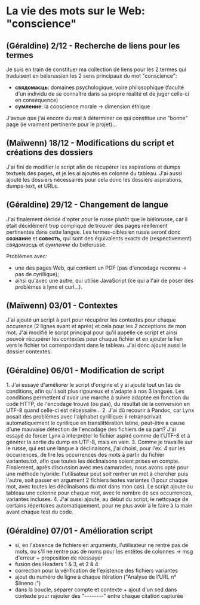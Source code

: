 # La vie des mots sur le Web: "conscience"

## (Géraldine) 2/12 - Recherche de liens pour les termes

Je suis en train de constituer ma collection de liens pour les 2 termes qui traduisent en bélarussien les 2 sens principaux du mot "conscience":

- **свядомасць**: domaines psychologique, voire philosophique (faculté d'un individu de se connaître dans sa propre réalité et de juger celle-ci en conséquence)
- **сумленне**: la conscience morale -> dimension éthique

J'avoue que j'ai encore du mal à déterminer ce qui constitue une "bonne" page (ie vraiment pertinente pour le projet)...


## (Maïwenn) 18/12 - Modifications du script et créations des dossiers

J'ai fini de modifier le script afin de récupérer les aspirations et dumps textuels des pages, et je les ai ajoutés en colonne du tableau. J'ai aussi ajouté les dossiers nécessaires pour cela donc les dossiers aspirations, dumps-text, et URLs.


## (Géraldine) 29/12 - Changement de langue

J'ai finalement décidé d'opter pour le russe plutôt que le biélorusse, car il était décidément trop compliqué de trouver des pages réellement pertinentes dans cette langue.
Les termes-cibles en russe seront donc **сознание** et **совесть**, qui sont des équivalents exacts de (respectivement) *свядомасць* et *сумленне* du biélorusse.

Problèmes avec:
* une des pages Web, qui contient un PDF (pas d'encodage reconnu -> pas de cyrillique);
* ainsi qu'avec une autre, qui utilise JavaScript (ce qui a l'air de poser des problèmes à lynx et curl...).

## (Maïwenn) 03/01 - Contextes

J'ai ajouté un script à part pour récupérer les contextes pour chaque occurence (2 lignes avant et après) et cela pour les 2 acceptions de mon mot. J'ai modifié le script principal pour qu'il appelle ce script et ainsi pouvoir récupérer les contextes pour chaque fichier et en ajouter le lien vers le fichier txt correspondant dans le tableau. J'ai donc ajouté aussi le dossier contextes.


## (Géraldine) 06/01 - Modification de script

1.⁠ ⁠J'ai essayé d'améliorer le script d'origine et y ai ajouté tout un tas de conditions, afin qu'il soit plus rigoureux et s'adapte à nos 3 langues. Les conditions permettent d'avoir une marche à suivre adaptée en fonction du code HTTP, de l'encodage trouvé (ou pas), du résultat de la conversion en UTF-8 quand celle-ci est nécessaire...
2. J'ai dû recourir à Pandoc, car Lynx posait des problèmes avec l'alphabet cyrillique: il retranscrivait automatiquement le cyrillique en translittération latine, peut-être à cause d'une mauvaise détection de l'encodage des fichiers de sa part? J'ai essayé de forcer Lynx à interpréter le fichier aspiré comme de l'UTF-8 et à générer la sortie du dump en UTF-8, mais en vain.
3.⁠ ⁠Comme je travaille sur le russe, qui est une langue à déclinaisons, j'ai choisi, pour l'ex. 4 sur les occurrences, de lire les occurrences des mots à partir du fichier variantes.txt, afin que toutes les déclinaisons soient prises en compte. Finalement, après discussion avec mes camarades, nous avons opté pour une méthode hybride: l'utilisateur peut soit rentrer un mot à chercher puis l'autre, soit passer en argument 2 fichiers textes variantes (1 pour chaque mot, avec toutes les déclinaisons du mot dans mon cas). Le script ajoute au tableau une colonne pour chaque mot, avec le nombre de ses occurrences, variantes incluses.
4.⁠ ⁠J'ai aussi ajouté, au début du script, le nettoyage de certains répertoires automatiquement, pour ne plus avoir à le faire à la main avant chaque test du code.


## (Géraldine) 07/01 - Amélioration script

- si, en l'absence de fichiers en arguments, l'utilisateur ne rentre pas de mots, ou s'il ne rentre pas de noms pour les entêtes de colonnes -> msg d'erreur + proposition de réessayer 
- fusion des Headers 1 & 3, et 2 & 4
- correction pour la vérification de l'existence des fichiers variantes
- ajout du numéro de ligne à chaque itération ("Analyse de l'URL n°$lineno :")
- dans la boucle, séparer compte et contexte + ajout d'un sed dans contexte pour rajouter des "--------" entre chaque citation capturée

